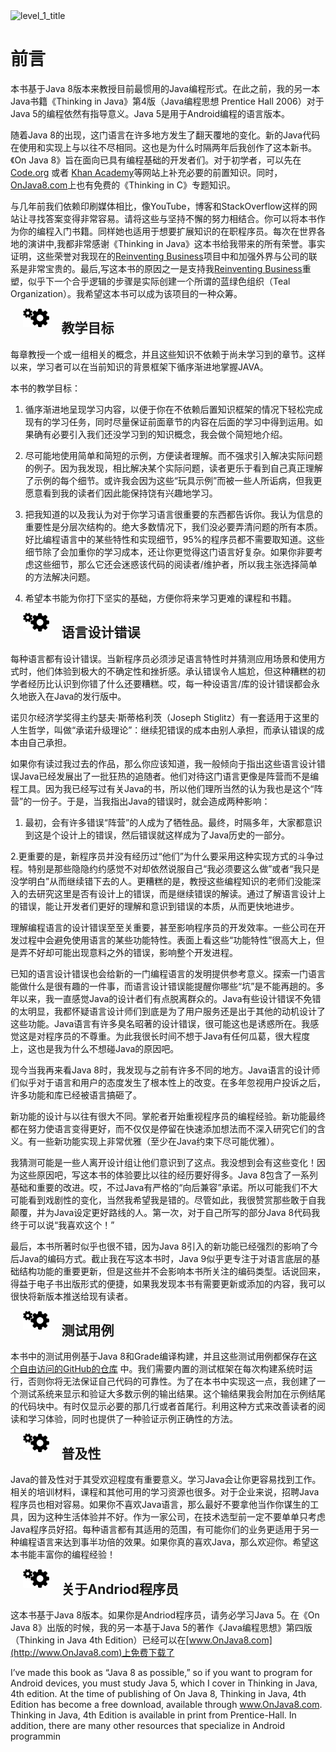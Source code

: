 <div align="left">
<img src="https://raw.githubusercontent.com/LingCoder/OnJava8/master/images/level_1_title.png" alt="level_1_title" />
</div>

# 前言

本书基于Java 8版本来教授目前最惯用的Java编程形式。在此之前，我的另一本Java书籍《Thinking in Java》第4版（Java编程思想 Prentice Hall 2006）对于Java 5的编程依然有指导意义。Java 5是用于Android编程的语言版本。

随着Java 8的出现，这门语言在许多地方发生了翻天覆地的变化。新的Java代码在使用和实现上与以往不尽相同。这也是为什么时隔两年后我创作了这本新书。《On Java 8》旨在面向已具有编程基础的开发者们。对于初学者，可以先在 [Code.org](Code.org) 或者 [Khan Academy](https://www.khanacademy.org/computing/computer-programming)等网站上补充必要的前置知识。同时，[OnJava8.com](www.OnJava8.com)上也有免费的《Thinking in C》专题知识。

与几年前我们依赖印刷媒体相比，像YouTube，博客和StackOverflow这样的网站让寻找答案变得非常容易。请将这些与坚持不懈的努力相结合。你可以将本书作为你的编程入门书籍。同样她也适用于想要扩展知识的在职程序员。每次在世界各地的演讲中,我都非常感谢《Thinking in Java》这本书给我带来的所有荣誉。事实证明，这些荣誉对我现在的[Reinventing Business](http://www.reinventing-business.com)项目中和加强外界与公司的联系是非常宝贵的。最后,写这本书的原因之一是支持我[Reinventing Business](http://www.reinventing-business.com)重塑，似乎下一个合乎逻辑的步骤是实际创建一个所谓的蓝绿色组织（Teal Organization）。我希望这本书可以成为该项目的一种众筹。

<div align="left">
<img src="../images/level_2_title.png" height="30px" style="padding: 0px 20px;float:left">
</div>

## 教学目标

每章教授一个或一组相关的概念，并且这些知识不依赖于尚未学习到的章节。这样以来，学习者可以在当前知识的背景框架下循序渐进地掌握JAVA。

本书的教学目标：


1. 循序渐进地呈现学习内容，以便于你在不依赖后置知识框架的情况下轻松完成现有的学习任务，同时尽量保证前面章节的内容在后面的学习中得到运用。如果确有必要引入我们还没学习到的知识概念，我会做个简短地介绍。

2. 尽可能地使用简单和简短的示例，方便读者理解。而不强求引入解决实际问题的例子。因为我发现，相比解决某个实际问题，读者更乐于看到自己真正理解了示例的每个细节。或许我会因为这些“玩具示例”而被一些人所诟病，但我更愿意看到我的读者们因此能保持饶有兴趣地学习。

3. 把我知道的以及我认为对于你学习语言很重要的东西都告诉你。我认为信息的重要性是分层次结构的。绝大多数情况下，我们没必要弄清问题的所有本质。好比编程语言中的某些特性和实现细节，95%的程序员都不需要取知道。这些细节除了会加重你的学习成本，还让你更觉得这门语言好复杂。如果你非要考虑这些细节，那么它还会迷惑该代码的阅读者/维护者，所以我主张选择简单的方法解决问题。

4. 希望本书能为你打下坚实的基础，方便你将来学习更难的课程和书籍。

<div align="left">
<img src="../images/level_2_title.png" height="30px" style="padding: 0px 20px;float:left">
</div>

## 语言设计错误

每种语言都有设计错误。当新程序员必须涉足语言特性时并猜测应用场景和使用方式时，他们体验到极大的不确定性和挫折感。承认错误令人尴尬，但这种糟糕的初学者经历比认识到你错了什么还要糟糕。哎，每一种设语言/库的设计错误都会永久地嵌入在Java的发行版中。

诺贝尔经济学奖得主约瑟夫·斯蒂格利茨（Joseph Stiglitz）有一套适用于这里的人生哲学，叫做“承诺升级理论”：继续犯错误的成本由别人承担，而承认错误的成本由自己承担。

如果你有读过我过去的作品，那么你应该知道，我一般倾向于指出这些语言设计错误Java已经发展出了一批狂热的追随者。他们对待这门语言更像是阵营而不是编程工具。因为我已经写过有关Java的书，所以他们理所当然的认为我也是这个“阵营”的一份子。于是，当我指出Java的错误时，就会造成两种影响：

1. 最初，会有许多错误“阵营”的人成为了牺牲品。最终，时隔多年，大家都意识到这是个设计上的错误，然后错误就这样成为了Java历史的一部分。

2.更重要的是，新程序员并没有经历过“他们”为什么要采用这种实现方式的斗争过程。特别是那些隐隐约约感觉不对却依然说服自己“我必须要这么做”或者“我只是没学明白”从而继续错下去的人。更糟糕的是，教授这些编程知识的老师们没能深入的去研究这里是否有设计上的错误，而是继续错误的解读。通过了解语言设计上的错误，能让开发者们更好的理解和意识到错误的本质，从而更快地进步。

理解编程语言的设计错误至至关重要，甚至影响程序员的开发效率。一些公司在开发过程中会避免使用语言的某些功能特性。表面上看这些“功能特性”很高大上，但是弄不好却可能出现意料之外的错误，影响整个开发进程。

已知的语言设计错误也会给新的一门编程语言的发明提供参考意义。探索一门语言能做什么是很有趣的一件事，而语言设计错误能提醒你哪些“坑”是不能再趟的。多年以来，我一直感觉Java的设计者们有点脱离群众的。Java有些设计错误不免错的太明显，我都怀疑语言设计师们到底是为了用户服务还是出于其他的动机设计了这些功能。Java语言有许多臭名昭著的设计错误，很可能这也是诱惑所在。我感觉这是对程序员的不尊重。为此我很长时间不想于Java有任何瓜葛，很大程度上，这也是我为什么不想碰Java的原因吧。

现今当我再来看Java 8时，我发现与之前有许多不同的地方。Java语言的设计师们似乎对于语言和用户的态度发生了根本性上的改变。在多年忽视用户投诉之后，许多功能和库已经被语言搞砸了。

新功能的设计与以往有很大不同。掌舵者开始重视程序员的编程经验。新功能最终都在努力使语言变得更好，而不仅仅是停留在快速添加想法而不深入研究它们的含义。有一些新功能实现上非常优雅（至少在Java约束下尽可能优雅）。

我猜测可能是一些人离开设计组让他们意识到了这点。我没想到会有这些变化！因为这些原因吧，写这本书的体验要比以往的经历要好得多。Java 8包含了一系列基础和重要的改进。哎，不过Java有严格的“向后兼容”承诺。所以可能我们不大可能看到戏剧性的变化，当然我希望我是错的。尽管如此，我很赞赏那些敢于自我颠覆，并为Java设定更好路线的人。第一次，对于自己所写的部分Java 8代码我终于可以说“我喜欢这个！”

最后，本书所著时似乎也很不错，因为Java 8引入的新功能已经强烈的影响了今后Java的编码方式。截止我在写这本书时，Java 9似乎更专注于对语言底层的基础结构功能的重要更新，但是这些并不会影响本书所关注的编码类型。话说回来，得益于电子书出版形式的便捷，如果我发现本书有需要更新或添加的内容，我可以很快将新版本推送给现有读者。

<div align="left">
<img src="../images/level_2_title.png" height="30px" style="padding: 0px 20px;float:left">
</div>

## 测试用例

本书中的测试用例基于Java 8和Grade编译构建，并且这些测试用例都保存在[这个自由访问的GitHub的仓库](https://github.com/BruceEckel/OnJava8-Examples) 中。我们需要内置的测试框架在每次构建系统时运行，否则你将无法保证自己代码的可靠性。为了在本书中实现这一点，我创建了一个测试系统来显示和验证大多数示例的输出结果。这个输结果我会附加在示例结尾的代码块中。有时仅显示必要的那几行或者首尾行。利用这种方式来改善读者的阅读和学习体验，同时也提供了一种验证示例正确性的方法。

<div align="left">
<img src="../images/level_2_title.png" height="30px" style="padding: 0px 20px;float:left">
</div>

## 普及性

Java的普及性对于其受欢迎程度有重要意义。学习Java会让你更容易找到工作。相关的培训材料，课程和其他可用的学习资源也很多。对于企业来说，招聘Java程序员也相对容易。如果你不喜欢Java语言，那么最好不要拿他当作你谋生的工具，因为这种生活体验并不好。作为一家公司，在技术选型前一定不要单单只考虑Java程序员好招。每种语言都有其适用的范围，有可能你们的业务更适用于另一种编程语言来达到事半功倍的效果。如果你真的喜欢Java，那么欢迎你。希望这本书能丰富你的编程经验！

<div align="left">
<img src="../images/level_2_title.png" height="30px" style="padding: 0px 20px;float:left">
</div>

## 关于Andriod程序员

这本书基于Java 8版本。如果你是Andriod程序员，请务必学习Java 5。在《On Java 8》出版的时候，我的另一本基于Java 5的著作《Java编程思想》第四版（Thinking in Java 4th Edition）已经可以在[www.OnJava8.com](http://www.OnJava8.com)上免费下载了

I’ve made this book as “Java 8 as possible,” so if you want to program
for Android devices, you must study Java 5, which I cover in Thinking
in Java, 4th edition. At the time of publishing of On Java 8, Thinking in Java,
4th Edition has become a free download, available through
www.OnJava8.com. Thinking in Java, 4th Edition is available in print from
Prentice-Hall. In addition, there are many other resources that
specialize in Android programmin




